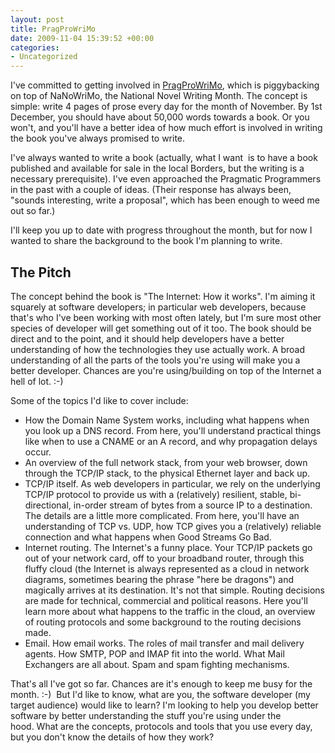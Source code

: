 ```yaml
---
layout: post
title: PragProWriMo
date: 2009-11-04 15:39:52 +00:00
categories:
- Uncategorized
---
```

<p>I've committed to getting involved in <a href="http://praglife.typepad.com/pragmatic_life/2009/10/prag-pro-wri-mo.html">PragProWriMo</a>, which is piggybacking on top of NaNoWriMo, the National Novel Writing Month. The concept is simple: write 4 pages of prose every day for the month of November. By 1st December, you should have about 50,000 words towards a book. Or you won't, and you'll have a better idea of how much effort is involved in writing the book you've always promised to write.</p>
<p>I've always wanted to write a book (actually, what I want &nbsp;is to have a book published and available for sale in the local Borders, but the writing is a necessary prerequisite). I've even approached the Pragmatic Programmers in the past with a couple of ideas. (Their response has always been, "sounds interesting, write a proposal", which has been enough to weed me out so far.)</p>
<p>I'll keep you up to date with progress throughout the month, but for now I wanted to share the background to the book I'm planning to write.</p>
<h2>The Pitch</h2>
<p>The concept behind the book is "The Internet: How it works". I'm aiming it squarely at software developers; in particular web developers, because that's who I've been working with most often lately, but I'm sure most other species of developer will get something out of it too. The book should be direct and to the point, and it should help developers have a better understanding of how the technologies they use actually work. A broad understanding of all the parts of the tools you're using will make you a better developer. Chances are you're using/building on top of the Internet a hell of lot. :-)</p>
<p>Some of the topics I'd like to cover include:</p>
<ul>
<li>How the Domain Name System works, including what happens when you look up a DNS record. From here, you'll understand practical things like when to use a CNAME or an A record, and why propagation delays occur.</li>
<li>An overview of the full network stack, from your web browser, down through the TCP/IP stack, to the physical Ethernet layer and back up.</li>
<li>TCP/IP itself. As web developers in particular, we rely on the underlying TCP/IP protocol to provide us with a (relatively) resilient, stable, bi-directional, in-order stream of bytes from a source IP to a destination. The details are a little more complicated. From here, you'll have an understanding of TCP vs. UDP, how TCP gives you a (relatively) reliable connection and what happens when Good Streams Go Bad.</li>
<li>Internet routing. The Internet's a funny place. Your TCP/IP packets go out of your network card, off to your broadband router, through this fluffy cloud (the Internet is always represented as a cloud in network diagrams, sometimes bearing the phrase "here be dragons") and magically arrives at its destination. It's not that simple. Routing decisions are made for technical, commercial and political reasons. Here you'll learn more about what happens to the traffic in the cloud, an overview of routing protocols and some background to the routing decisions made.</li>
<li>Email. How email works. The roles of mail transfer and mail delivery agents. How SMTP, POP and IMAP fit into the world. What Mail Exchangers are all about. Spam and spam fighting mechanisms.</li>
</ul>
<p>That's all I've got so far. Chances are it's enough to keep me busy for the month. :-) &nbsp;But I'd like to know, what are you, the software developer (my target audience) would like to learn? I'm looking to help you develop better software by better understanding the stuff you're using under the hood.&nbsp;What are the concepts, protocols and tools that you use every day, but you don't know the details of how they work?</p>
<ul>
</ul>
<p>&nbsp;</p>
